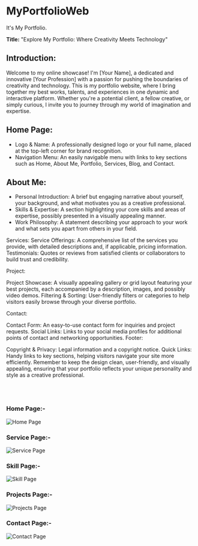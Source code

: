 # MyPortfolioWeb
It's My Portfolio.

<b>Title:</b> "Explore My Portfolio: Where Creativity Meets Technology"

<h2>Introduction:</h2>
Welcome to my online showcase! I'm [Your Name], a dedicated and innovative [Your Profession] with a passion for pushing the boundaries of creativity and technology. This is my portfolio website, where I bring together my best works, talents, and experiences in one dynamic and interactive platform. Whether you're a potential client, a fellow creative, or simply curious, I invite you to journey through my world of imagination and expertise.

<h2>Home Page:</h2>
<ul>
<li>Logo & Name: A professionally designed logo or your full name, placed at the top-left corner for brand recognition.</li>
<li>Navigation Menu: An easily navigable menu with links to key sections such as Home, About Me, Portfolio, Services, Blog, and Contact.</li>
</ul>

<h2>About Me:</h2>
<ul>
<li>Personal Introduction: A brief but engaging narrative about yourself, your background, and what motivates you as a creative professional.</li>
<li>Skills & Expertise: A section highlighting your core skills and areas of expertise, possibly presented in a visually appealing manner.</li>
<li>Work Philosophy: A statement describing your approach to your work and what sets you apart from others in your field.</li>
</ul>


Services:
Service Offerings: A comprehensive list of the services you provide, with detailed descriptions and, if applicable, pricing information.
Testimonials: Quotes or reviews from satisfied clients or collaborators to build trust and credibility.

Project:

Project Showcase: A visually appealing gallery or grid layout featuring your best projects, each accompanied by a description, images, and possibly video demos.
Filtering & Sorting: User-friendly filters or categories to help visitors easily browse through your diverse portfolio.

Contact:

Contact Form: An easy-to-use contact form for inquiries and project requests.
Social Links: Links to your social media profiles for additional points of contact and networking opportunities.
Footer:

Copyright & Privacy: Legal information and a copyright notice.
Quick Links: Handy links to key sections, helping visitors navigate your site more efficiently.
Remember to keep the design clean, user-friendly, and visually appealing, ensuring that your portfolio reflects your unique personality and style as a creative professional.


<br><br>
<h3>Home Page:-</h3>

![Home Page](https://github.com/Manoranjan492/MyPortfolioWeb/assets/119121227/f8523222-de78-4b68-a425-3f4b7ec99ea5)

<h3>Service Page:-</h3>

![Service Page](https://github.com/Manoranjan492/MyPortfolioWeb/assets/119121227/c35ab4a9-df1c-4434-b82e-f505ac343765)

<h3>Skill Page:-</h3>

![Skill Page](https://github.com/Manoranjan492/MyPortfolioWeb/assets/119121227/be8ddb88-22c1-4a00-9e87-e0330f2a405c)

<h3>Projects Page:-</h3>

![Projects Page](https://github.com/Manoranjan492/MyPortfolioWeb/assets/119121227/1dca3b77-a71a-4e0a-9852-a381f5c54cc1)

<h3>Contact Page:-</h3>

![Contact Page](https://github.com/Manoranjan492/MyPortfolioWeb/assets/119121227/5f850ab9-ffeb-4ba9-8bfd-968a0aa61b04)
